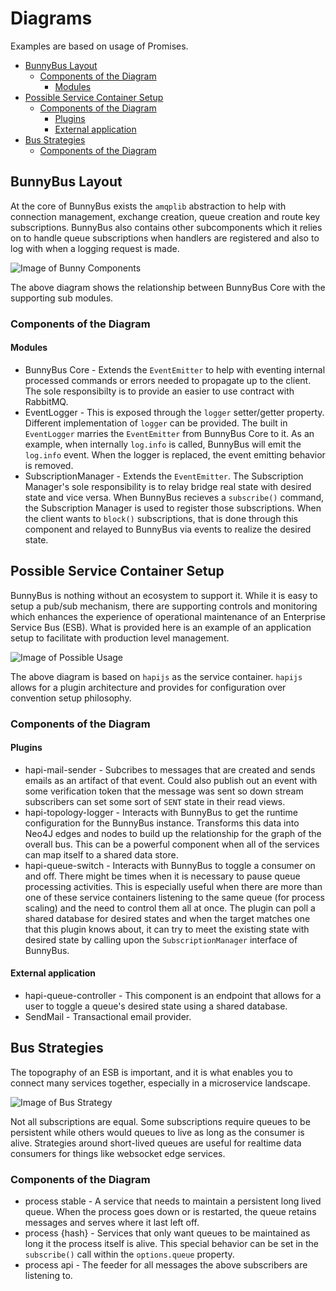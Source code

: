 # Diagrams

Examples are based on usage of Promises.

<!-- START doctoc generated TOC please keep comment here to allow auto update -->
<!-- DON'T EDIT THIS SECTION, INSTEAD RE-RUN doctoc TO UPDATE -->


- [BunnyBus Layout](#bunnybus-layout)
  - [Components of the Diagram](#components-of-the-diagram)
    - [Modules](#modules)
- [Possible Service Container Setup](#possible-service-container-setup)
  - [Components of the Diagram](#components-of-the-diagram-1)
    - [Plugins](#plugins)
    - [External application](#external-application)
- [Bus Strategies](#bus-strategies)
  - [Components of the Diagram](#components-of-the-diagram-2)

<!-- END doctoc generated TOC please keep comment here to allow auto update -->
## BunnyBus Layout

At the core of BunnyBus exists the `amqplib` abstraction to help with connection management, exchange creation, queue creation and route key subscriptions.  BunnyBus also contains other subcomponents which it relies on to handle queue subscriptions when handlers are registered and also to log with when a logging request is made.

![Image of Bunny Components](/image/components.png)

The above diagram shows the relationship between BunnyBus Core with the supporting sub modules.

### Components of the Diagram

#### Modules

* BunnyBus Core - Extends the `EventEmitter` to help with eventing internal processed commands or errors needed to propagate up to the client.  The sole responsibilty is to provide an easier to use contract with RabbitMQ.
* EventLogger - This is exposed through the `logger` setter/getter property.  Different implementation of `logger` can be provided.  The built in `EventLogger` marries the `EventEmitter` from BunnyBus Core to it.  As an example, when internally `log.info` is called, BunnyBus will emit the `log.info` event.  When the logger is replaced, the event emitting behavior is removed.
* SubscriptionManager - Extends the `EventEmitter`.  The Subscription Manager's sole responsibility is to relay bridge real state with desired state and vice versa.  When BunnyBus recieves a `subscribe()` command, the Subscription Manager is used to register those subscriptions.  When the client wants to `block()` subscriptions, that is done through this component and relayed to BunnyBus via events to realize the desired state.


## Possible Service Container Setup

BunnyBus is nothing without an ecosystem to support it.  While it is easy to setup a pub/sub mechanism, there are supporting controls and monitoring which enhances
the experience of operational maintenance of an Enterprise Service Bus (ESB).  What is provided here is an example of an application setup to facilitate with 
production level management.

![Image of Possible Usage](/image/possible-usage.png)

The above diagram is based on `hapijs` as the service container.  `hapijs` allows for a plugin architecture and provides for configuration over convention setup philosophy.

### Components of the Diagram

#### Plugins

* hapi-mail-sender - Subcribes to messages that are created and sends emails as an artifact of that event.  Could also publish out an event with some verification token that the message was sent so down stream subscribers can set some sort of `SENT` state in their read views.
* hapi-topology-logger - Interacts with BunnyBus to get the runtime configuration for the BunnyBus instance.  Transforms this data into Neo4J edges and nodes to build up the relationship for the graph of the overall bus.  This can be a powerful component when all of the services can map itself to a shared data store.
* hapi-queue-switch - Interacts with BunnyBus to toggle a consumer on and off.  There might be times when it is necessary to pause queue processing activities.  This is especially useful when there are more than one of these service containers listening to the same queue (for process scaling) and the need to control them all at once.  The plugin can poll a shared database for desired states and when the target matches one that this plugin knows about, it can try to meet the existing state with desired state by calling upon the `SubscriptionManager` interface of BunnyBus.

#### External application

* hapi-queue-controller - This component is an endpoint that allows for a user to toggle a queue's desired state using a shared database.
* SendMail - Transactional email provider.

## Bus Strategies

The topography of an ESB is important, and it is what enables you to connect many services together, especially in a microservice landscape.

![Image of Bus Strategy](/image/bus-strategy.png)

Not all subscriptions are equal.  Some subscriptions require queues to be persistent while others would queues to live as long as the consumer is alive.  Strategies around short-lived queues are useful for realtime data consumers for things like websocket edge services.

### Components of the Diagram

* process stable - A service that needs to maintain a persistent long lived queue.  When the process goes down or is restarted, the queue retains messages and serves where it last left off.
* process {hash} - Services that only want queues to be maintained as long it the process itself is alive.  This special behavior can be set in the `subscribe()` call within the `options.queue` property.
* process api - The feeder for all messages the above subscribers are listening to.